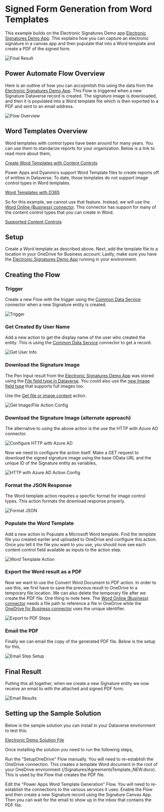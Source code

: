 # Signed Form Generation from Word Templates
This example builds on the Electronic Signatures Demo app [Electronic Signatures Demo App](../electronic-signatures/README.md).  This explains how you can capture an electronic signature in a canvas app and then populate that into a Word template and create a PDF of the signed form.  

![Final Result](files/signed-form-PDF-result.JPG)

## Power Automate Flow Overview
Here is an outline of how you can accopmlish this using the data from the [Electronic Signatures Demo App](../electronic-signatures/README.md).  This Flow is triggered when a new Signature Dataverse record is created.  The signature image is downloaded, and then it is populated into a Word template file which is then exported to a PDF and sent to an email address.

![Flow Overview](files/signed-form-flow-overview.JPG)

## Word Templates Overview
Word templates with control types have been around for many years.  You can use them to standarize reports for your organization. Below is a link to read more about them,

[Create Word Templates with Content Controls](https://support.office.com/en-us/article/create-forms-that-users-complete-or-print-in-word-040c5cc1-e309-445b-94ac-542f732c8c8b?ui=en-US&rs=en-US&ad=US)

Power Apps and Dyanmics support Word Template files to create reports off of entities in Dataverse.  To date, those templates do not support image control types in Word templates.  

[Word Templates with D365](https://docs.microsoft.com/en-us/power-platform/admin/using-word-templates-dynamics-365)

So for this example, we cannot use that feature.  Instead, we will use the [Word Online (Business) connector](https://docs.microsoft.com/en-us/connectors/wordonlinebusiness/).  This connector has support for many of the content control types that you can create in Word.

[Supported Content Controls](https://docs.microsoft.com/en-us/connectors/wordonlinebusiness/#currently-supported-content-controls)

## Setup
Create a Word template as described above.  Next, add the template file to a location in your OneDrive for Business account.  Lastly, make sure you have the [Electronic Signatures Demo App](../electronic-signatures/README.md) running in your environment.

## Creating the Flow

### Trigger
Create a new Flow with the trigger using the [Common Data Service](https://docs.microsoft.com/en-us/Connectors/commondataserviceforapps/#when-a-record-is-created,-updated-or-deleted) connector when a new Signature entity is created.

![Trigger](files/signed-form-trigger.JPG)

### Get Created By User Name
Add a new action to get the display name of the user who created the entity.  This is using the [Common Data Service](https://docs.microsoft.com/en-us/Connectors/commondataserviceforapps/#get-a-record) connector to get a record.

![Get User Info](files/signed-form-get-user-info.JPG)


### Download the Signature Image
The Pen Input result from the [Electronic Signatures Demo App](../electronic-signatures/README.md) was stored using the [File field type in Dataverse](https://docs.microsoft.com/en-us/powerapps/developer/common-data-service/file-attributes).  You could also use the [new Image field type](https://docs.microsoft.com/en-us/powerapps/developer/common-data-service/image-attributes) that supports full images too.

Use the [Get file or image content](https://docs.microsoft.com/en-us/connectors/commondataserviceforapps/#get-file-or-image-content) action.

![Get Image/File Action Config](files/signed-form-save-image-action.JPG)

### Download the Signature Image (alternate approach)
The alternative to using the above action is the use the HTTP with Azure AD connector.

![Configure HTTP with Azure AD](files/signed-form-HTTP-AAD-Config.JPG)

Now we need to configure the action itself.  Make a GET request to download the signed signature image using the base OData URL and the unique ID of the Signature entity as variables,

![HTTP with Azure AD Action Config](files/signed-form-HTTP-AAD-action-setup.JPG)

### Format the JSON Response
The Word template action requires a specfiic format for image control types.  This action formats the download response properly.

![Format JSON](files/signed-form-format-json.JPG)

### Populate the Word Template
Add a new action to Populate a Microsoft Word template.  Find the template file you created eariler and uploaded to OneDrive and configure this action.  Once you tell it the file you want to you use, you should now see each content control field available as inputs to the action step.  

![Word Template Action](files/signed-form-word-template-action.JPG)


### Export the Word result as a PDF
Now we want to use the Convert Word Document to PDF action.  In order to use this, we first have to save the previous result to OneDrive to a temporary file location.  We can also delete the temporary file after we create the PDF file.  One thing to note here.  The [Word Online (Business) connector](https://docs.microsoft.com/en-us/connectors/wordonlinebusiness/) needs a file path to reference a file in OneDrive while the [OneDrive for Business connector](https://docs.microsoft.com/en-us/Connectors/onedriveforbusiness/) uses the unique identifier.

![Export to PDF Steps](files/signed-form-export-PDF.JPG)

### Email the PDF
Finally we can email the copy of the generated PDF file.  Below is the setup for this,

![Email Step Setup](files/signed-form-email-step.JPG)

## Final Result
Putting this all together, when we create a new Signature entity we now receive an email to with the attached and signed PDF form.

![Email Results](files/signed-form-email-output.JPG)

## Setting up the Sample Solution
Below is the sample solution you can install in your Dataverse environment to test this.  

[Electronic Demo Solution File](https://github.com/microsoft/Federal-Business-Applications/raw/main/demos/electronic-signatures/files/ElectronicSignatureDemo_1_0_0_6.zip)

Once installing the solution you need to run the following steps,

Run the "SetupOneDrive" Flow manually.  You will need to re-establish the OneDrive connection.  This creates a template Word document in the root of your OneDrive environment (/Signatures/AgreementsTemplate_NEW.docx).  This is used by the Flow that creates the PDF file.

Edit the "Power Apps Word Template Generation" Flow.  You will need to re-establish the connections to the various services it uses.  Enable the Flow and then create a new Signature record using the Signature Canvas App.  Then you can wait for the email to show up in the inbox that contains the PDF file.

